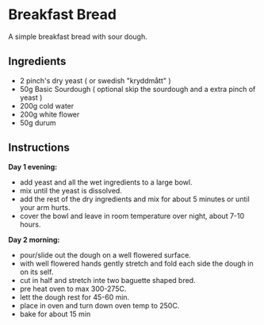 Breakfast Bread
================================================================================


A simple breakfast bread with sour dough.


Ingredients
--------------------------------------------------------------------------------
* 2 pinch's dry yeast ( or swedish "kryddmått" )
* 50g Basic Sourdough ( optional skip the sourdough and a extra pinch of yeast )
* 200g cold water
* 200g white flower
* 50g durum

Instructions
--------------------------------------------------------------------------------
**Day 1 evening:**

* add yeast and all the wet ingredients to a large bowl.
* mix until the yeast is dissolved.
* add the rest of the dry ingredients and mix for about 5 minutes or until your arm hurts. 
* cover the bowl and leave in room temperature over night, about 7-10 hours.

**Day 2 morning:**

* pour/slide out the dough on a well flowered surface.
* with well flowered hands gently stretch and fold each side the dough in on its self.
* cut in half and stretch inte two baguette shaped bred.
* pre heat oven to max 300-275C.
* lett the dough rest for 45-60 min.
* place in oven and turn down oven temp to 250C.
* bake for about 15 min


